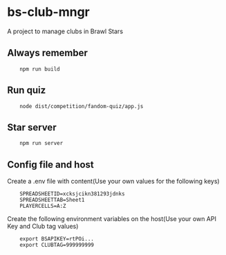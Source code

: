 # bs-club-mngr
A project to manage clubs in Brawl Stars


## Always remember
```
    npm run build
```

## Run quiz
```
    node dist/competition/fandom-quiz/app.js
```

## Star server
```
    npm run server
```

## Config file and host

Create a .env file with content(Use your own values for the following keys)

```
    SPREADSHEETID=xcksjcikn381293jdnks
    SPREADSHEETTAB=Sheet1
    PLAYERCELLS=A:Z
```

Create the following environment variables on the host(Use your own API Key and Club tag values)

```
    export BSAPIKEY=rtPOi...
    export CLUBTAG=999999999
```


